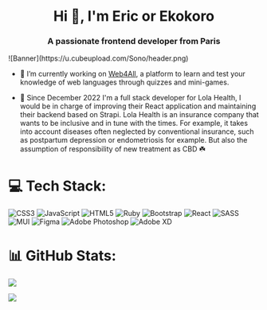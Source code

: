 <h1 align="center">Hi 👋, I'm Eric or Ekokoro</h1>
<h3 align="center">A passionate frontend developer from Paris</h3>
![Banner](https://u.cubeupload.com/Sono/header.png)

- 🔭 I’m currently working on [Web4All](https://web4all.vercel.app/), a platform to learn and test your knowledge of web languages through quizzes and mini-games.


- 🤝 Since December 2022 I'm a full stack developer for Lola Health, I would be in charge of improving their React application and maintaining their backend based on Strapi.  Lola Health is an insurance company that wants to be inclusive and in tune with the times. For example, it takes into account diseases often neglected by conventional insurance, such as postpartum depression or endometriosis for example. But also the assumption of responsibility of new treatment as CBD ☘️

# 💻 Tech Stack:
![CSS3](https://img.shields.io/badge/css3-%231572B6.svg?style=for-the-badge&logo=css3&logoColor=white) ![JavaScript](https://img.shields.io/badge/javascript-%23323330.svg?style=for-the-badge&logo=javascript&logoColor=%23F7DF1E) ![HTML5](https://img.shields.io/badge/html5-%23E34F26.svg?style=for-the-badge&logo=html5&logoColor=white) ![Ruby](https://img.shields.io/badge/ruby-%23CC342D.svg?style=for-the-badge&logo=ruby&logoColor=white) ![Bootstrap](https://img.shields.io/badge/bootstrap-%23563D7C.svg?style=for-the-badge&logo=bootstrap&logoColor=white) ![React](https://img.shields.io/badge/react-%2320232a.svg?style=for-the-badge&logo=react&logoColor=%2361DAFB) ![SASS](https://img.shields.io/badge/SASS-hotpink.svg?style=for-the-badge&logo=SASS&logoColor=white) ![MUI](https://img.shields.io/badge/MUI-%230081CB.svg?style=for-the-badge&logo=material-ui&logoColor=white) 	![Figma](https://img.shields.io/badge/figma-%23F24E1E.svg?style=for-the-badge&logo=figma&logoColor=white) ![Adobe Photoshop](https://img.shields.io/badge/adobephotoshop-%2331A8FF.svg?style=for-the-badge&logo=adobephotoshop&logoColor=white) ![Adobe XD](https://img.shields.io/badge/Adobe%20XD-470137?style=for-the-badge&logo=Adobe%20XD&logoColor=#FF61F6)
# 📊 GitHub Stats:
![](https://github-readme-stats.vercel.app/api?username=EricSoeun&theme=nightowl&hide_border=false&include_all_commits=false&count_private=false)<br/>

![](https://github-readme-stats.vercel.app/api/top-langs/?username=EricSoeun&theme=nightowl&hide_border=false&include_all_commits=false&count_private=false&layout=compact)
